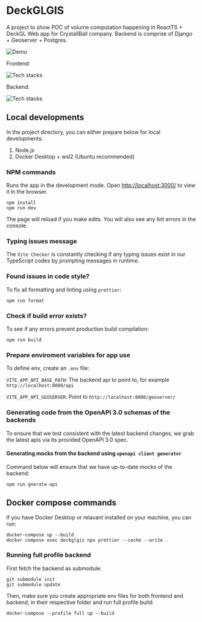 # DeckGLGIS

A project to show POC of volume computation happening in ReactTS + DeckGL Web app for CrystallBall company. Backend is comprise of Django + Geoserver + Postgres.

![Demo](demo.gif)

Frontend:

![Tech stacks](https://skillicons.dev/icons?i=vite,ts,react,tailwindcss,css,html,docker,ubuntu,bash,npm)

Backend:

![Tech stacks](https://skillicons.dev/icons?i=python,django,postgres,docker,ubuntu,bash)

## Local developments

In the project directory, you can either prepare below for local developments:

1. Node.js
2. Docker Desktop + wsl2 (Ubuntu recommended)

### NPM commands

Runs the app in the development mode. Open [http://localhost:3000/](http://localhost:3000/) to view it in the browser.

```
npm install
npm run dev
```

The page will reload if you make edits.
You will also see any lint errors in the console.

### Typing issues message

The `Vite Checker` is constantly checking if any typing issues exist in
our TypeScript codes by prompting messages in runtime.

### Found issues in code style?

To fix all formatting and linting using `prettier`:

```
npm run format
```

### Check if build error exists?

To see if any errors prevent production build compilation:

```
npm run build
```

### Prepare enviroment variables for app use

To define env, create an `.env` file:

`VITE_APP_API_BASE_PATH`: The backend api to point to, for example `http://localhost:8000/api`

`VITE_APP_API_GEOSERVER`: Point to `http://localhost:8080/geoserver/`

### Generating code from the OpenAPI 3.0 schemas of the backends

To ensure that we test consistent with the latest backend changes, we grab the latest apis via its provided OpenAPI 3.0 spec.

#### Generating mocks from the backend using `openapi client generator`

Command below will ensure that we have up-to-date mocks of the backend:

```
npm run gnerate-api
```

## Docker compose commands

If you have Docker Desktop or relavant installed on your machine, you can run:

```
docker-compose up --build
docker compose exec deckglgis npx prettier --cache --write .
```

### Running full profile backend

First fetch the backend as submodule:

```
git submodule init
git submodule update
```

Then, make sure you create appropriate env files for both frontend and backend,
in their respective folder and run full profile build:

```
docker-compose --profile full up --build
```
